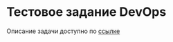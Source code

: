 # Тестовое задание DevOps

Описание задачи доступно по [ссылке](https://www.notion.so/taptima/Devops-9d61f75e266849cc9173ac6c70fc872c?pvs=4)
